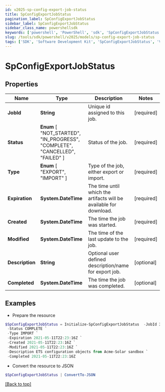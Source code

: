 ```yaml
---
id: v2025-sp-config-export-job-status
title: SpConfigExportJobStatus
pagination_label: SpConfigExportJobStatus
sidebar_label: SpConfigExportJobStatus
sidebar_class_name: powershellsdk
keywords: ['powershell', 'PowerShell', 'sdk', 'SpConfigExportJobStatus', 'V2025SpConfigExportJobStatus'] 
slug: /tools/sdk/powershell/v2025/models/sp-config-export-job-status
tags: ['SDK', 'Software Development Kit', 'SpConfigExportJobStatus', 'V2025SpConfigExportJobStatus']
---
```



# SpConfigExportJobStatus

## Properties

Name | Type | Description | Notes
------------ | ------------- | ------------- | -------------
**JobId** | **String** | Unique id assigned to this job. | [required]
**Status** |  **Enum** [  "NOT_STARTED",    "IN_PROGRESS",    "COMPLETE",    "CANCELLED",    "FAILED" ] | Status of the job. | [required]
**Type** |  **Enum** [  "EXPORT",    "IMPORT" ] | Type of the job, either export or import. | [required]
**Expiration** | **System.DateTime** | The time until which the artifacts will be available for download. | [required]
**Created** | **System.DateTime** | The time the job was started. | [required]
**Modified** | **System.DateTime** | The time of the last update to the job. | [required]
**Description** | **String** | Optional user defined description/name for export job. | [optional] 
**Completed** | **System.DateTime** | The time the job was completed. | [optional] 

## Examples

- Prepare the resource
```powershell
$SpConfigExportJobStatus = Initialize-SpConfigExportJobStatus  -JobId 3469b87d-48ca-439a-868f-2160001da8c1 `
 -Status COMPLETE `
 -Type IMPORT `
 -Expiration 2021-05-11T22:23:16Z `
 -Created 2021-05-11T22:23:16Z `
 -Modified 2021-05-11T22:23:16Z `
 -Description ETS configuration objects from Acme-Solar sandbox `
 -Completed 2021-05-11T22:23:16Z
```

- Convert the resource to JSON
```powershell
$SpConfigExportJobStatus | ConvertTo-JSON
```


[[Back to top]](#) 


